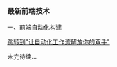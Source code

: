 ### 最新前端技术

一、前端自动化构建

[跳转到"让自动化工作流解放你的双手"](https://mp.weixin.qq.com/s/MJX5pVwugKsRO__fjhPVmg)

未完待续...